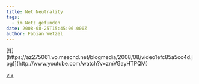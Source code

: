 ```yaml
---
title: Net Neutrality
tags:
  - im Netz gefunden
date: 2008-08-25T15:45:06.000Z
author: Fabian Wetzel
---
```


 <div class="wlWriterSmartContent" id="scid:5737277B-5D6D-4f48-ABFC-DD9C333F4C5D:d6e41354-66fb-42e6-a903-f0925743f8a5" style="padding-right: 0px; display: inline; padding-left: 0px; padding-bottom: 0px; margin: 0px; padding-top: 0px"><div id="d5698ddb-df8b-4a42-bb9d-f4cbebb104e1" style="margin: 0px; padding: 0px; display: inline;"><div>[![](https://az275061.vo.msecnd.net/blogmedia/2008/08/video1efc85a5cc4d.jpg)](http://www.youtube.com/watch?v=zmVGayHTPQM)</div></div></div>

[via](http://video.stumbleupon.com/#p=oax6qzmeb6)


